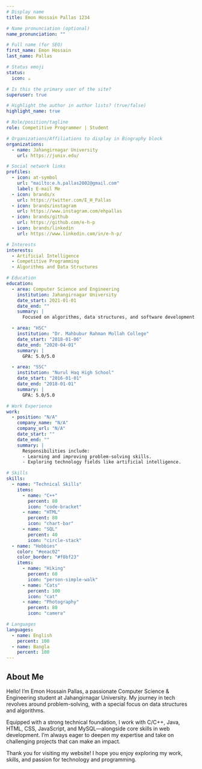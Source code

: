 ```yaml
---
# Display name
title: Emon Hossain Pallas 1234

# Name pronunciation (optional)
name_pronunciation: ""

# Full name (for SEO)
first_name: Emon Hossain
last_name: Pallas

# Status emoji
status:
  icon: ☕️

# Is this the primary user of the site?
superuser: true

# Highlight the author in author lists? (true/false)
highlight_name: true

# Role/position/tagline
role: Competitive Programmer | Student

# Organizations/Affiliations to display in Biography block
organizations:
  - name: Jahangirnagar University
    url: https://juniv.edu/

# Social network links
profiles:
  - icon: at-symbol
    url: "mailto:e.h.pallas2002@gmail.com"
    label: E-mail Me
  - icon: brands/x
    url: https://twitter.com/E_H_Pallas
  - icon: brands/instagram
    url: https://www.instagram.com/ehpallas
  - icon: brands/github
    url: https://github.com/e-h-p
  - icon: brands/linkedin
    url: https://www.linkedin.com/in/e-h-p/

# Interests
interests:
  - Artificial Intelligence
  - Competitive Programming
  - Algorithms and Data Structures

# Education
education:
  - area: Computer Science and Engineering
    institution: Jahangirnagar University
    date_start: 2021-01-01
    date_end: ""
    summary: |
      Focused on algorithms, data structures, and software development.

  - area: "HSC"
    institution: "Dr. Mahbubur Rahman Mollah College"
    date_start: "2018-01-06"
    date_end: "2020-04-01"
    summary: |
      GPA: 5.0/5.0

  - area: "SSC"
    institution: "Nurul Haq High School"
    date_start: "2016-01-01"
    date_end: "2018-01-01"
    summary: |
      GPA: 5.0/5.0

# Work Experience
work:
  - position: "N/A"
    company_name: "N/A"
    company_url: "N/A"
    date_start: ""
    date_end: ""
    summary: |
      Responsibilities include:
      - Learning and improving problem-solving skills.
      - Exploring technology fields like artificial intelligence.

# Skills
skills:
  - name: "Technical Skills"
    items:
      - name: "C++"
        percent: 80
        icon: "code-bracket"
      - name: "HTML"
        percent: 80
        icon: "chart-bar"
      - name: "SQL"
        percent: 40
        icon: "circle-stack"
  - name: "Hobbies"
    color: "#eeac02"
    color_border: "#f0bf23"
    items:
      - name: "Hiking"
        percent: 60
        icon: "person-simple-walk"
      - name: "Cats"
        percent: 100
        icon: "cat"
      - name: "Photography"
        percent: 80
        icon: "camera"

# Languages
languages:
  - name: English
    percent: 100
  - name: Bangla
    percent: 100
---
```


## About Me

Hello! I’m Emon Hossain Pallas, a passionate Computer Science & Engineering student at Jahangirnagar University. My journey in tech revolves around problem-solving, with a special focus on data structures and algorithms.

Equipped with a strong technical foundation, I work with C/C++, Java, HTML, CSS, JavaScript, and MySQL—alongside core skills in web development. I’m always eager to deepen my expertise and take on challenging projects that can make an impact.

Thank you for visiting my website! I hope you enjoy exploring my work, skills, and passion for technology and programming.
